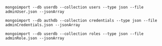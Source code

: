 `mongoimport --db userdb --collection users --type json --file adminUser.json --jsonArray`

`mongoimport --db authdb --collection credentials --type json --file adminCredentials.json --jsonArray`

`mongoimport --db userdb --collection roles --type json --file adminRole.json --jsonArray`